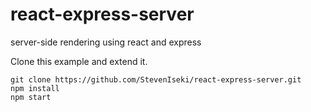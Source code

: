 # react-express-server
server-side rendering using react and express

Clone this example and extend it. 

```
git clone https://github.com/StevenIseki/react-express-server.git
npm install
npm start 
```
